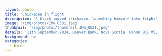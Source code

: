 ```yaml
---
layout: photo
title: 'Chickadee in flight'
description: 'A black-capped chickadee, launching himself into flight'
image: '/img/photos/IMG_0531.jpeg'
thumbnail: '/img/photos/thumbnail.IMG_0531.jpeg'
details: '11th September 2024, Beaver Bank, Nova Scotia. Canon EOS M5, 150mm, f8, 1/2000s'
background: no
categories: 
  - birds
---
```


